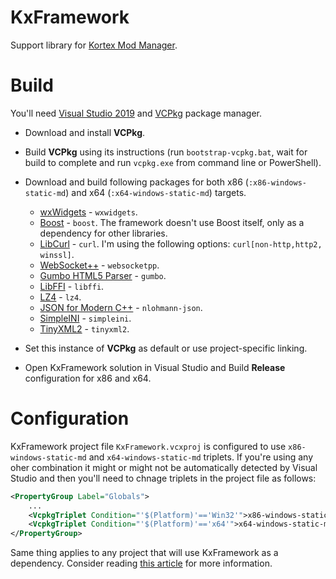 # KxFramework
Support library for [Kortex Mod Manager](https://github.com/KerberX/Kortex-Mod-Manager).

# Build
You'll need [Visual Studio 2019](https://visualstudio.microsoft.com/) and [VCPkg](https://github.com/microsoft/vcpkg) package manager.

- Download and install **VCPkg**.
- Build **VCPkg** using its instructions (run `bootstrap-vcpkg.bat`, wait for build to complete and run `vcpkg.exe` from command line or PowerShell).
- Download and build following packages for both x86 (`:x86-windows-static-md`) and x64 (`:x64-windows-static-md`) targets.
	- [wxWidgets](https://www.wxwidgets.org) - `wxwidgets`.
	- [Boost](https://www.boost.org) - `boost`. The framework doesn't use Boost itself, only as a dependency for other libraries.
	- [LibCurl](https://curl.haxx.se) - `curl`. I'm using the following options: `curl[non-http,http2, winssl]`.
	- [WebSocket++](https://github.com/zaphoyd/websocketpp) - `websocketpp`.
	- [Gumbo HTML5 Parser](https://github.com/google/gumbo-parser) - `gumbo`.
	- [LibFFI](https://github.com/libffi/libffi) - `libffi`.
	- [LZ4](https://github.com/lz4/lz4) - `lz4`.
	- [JSON for Modern C++](https://github.com/nlohmann/json) - `nlohmann-json`.
	- [SimpleINI](https://github.com/brofield/simpleini) - `simpleini`.
	- [TinyXML2](https://github.com/leethomason/tinyxml2) - `tinyxml2`.
	
- Set this instance of **VCPkg** as default or use project-specific linking.
- Open KxFramework solution in Visual Studio and Build **Release** configuration for x86 and x64. 

# Configuration
KxFramework project file `KxFramework.vcxproj` is configured to use `x86-windows-static-md` and `x64-windows-static-md` triplets. If you're using any oher combination it might or might not be automatically detected by Visual Studio and then you'll need to chnage triplets in the project file as follows:
```xml
<PropertyGroup Label="Globals">
	...
	<VcpkgTriplet Condition="'$(Platform)'=='Win32'">x86-windows-static-md</VcpkgTriplet>
	<VcpkgTriplet Condition="'$(Platform)'=='x64'">x64-windows-static-md</VcpkgTriplet>
</PropertyGroup>
```
Same thing applies to any project that will use KxFramework as a dependency. Consider reading [this article](https://devblogs.microsoft.com/cppblog/vcpkg-updates-static-linking-is-now-available) for more information.
